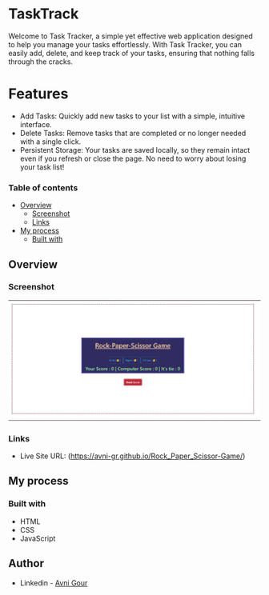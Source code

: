 # TaskTrack
Welcome to Task Tracker, a simple yet effective web application designed to help you manage your tasks effortlessly. With Task Tracker, you can easily add, delete, and keep track of your tasks, ensuring that nothing falls through the cracks.

# Features
- Add Tasks: Quickly add new tasks to your list with a simple, intuitive interface.
- Delete Tasks: Remove tasks that are completed or no longer needed with a single click.
- Persistent Storage: Your tasks are saved locally, so they remain intact even if you refresh or close the page. No need to worry about losing your task list!

### Table of contents

- [Overview](#overview)
  - [Screenshot](#screenshot)
  - [Links](#links)
- [My process](#my-process)
  - [Built with](#built-with)

## Overview

### Screenshot

![](https://github.com/Avni-gr/Rock_Paper_Scissor-Game/blob/main/Screenshot%202024-04-28%20211733.png?raw=true)

### Links

- Live Site URL: (https://avni-gr.github.io/Rock_Paper_Scissor-Game/)

## My process

### Built with

- HTML
- CSS
- JavaScript

## Author

- Linkedin - [Avni Gour](https://www.linkedin.com/in/avni-gour-aa2375201/)







